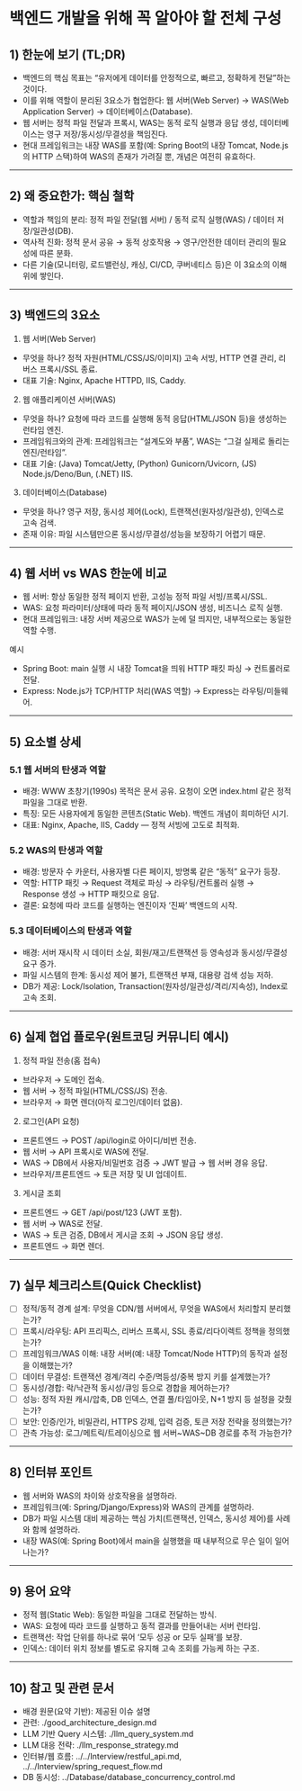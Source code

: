 # 백엔드 개발을 위해 꼭 알아야 할 전체 구성

## 1) 한눈에 보기 (TL;DR)
- 백엔드의 핵심 목표는 “유저에게 데이터를 안정적으로, 빠르고, 정확하게 전달”하는 것이다.
- 이를 위해 역할이 분리된 3요소가 협업한다: 웹 서버(Web Server) → WAS(Web Application Server) → 데이터베이스(Database).
- 웹 서버는 정적 파일 전달과 프록시, WAS는 동적 로직 실행과 응답 생성, 데이터베이스는 영구 저장/동시성/무결성을 책임진다.
- 현대 프레임워크는 내장 WAS를 포함(예: Spring Boot의 내장 Tomcat, Node.js의 HTTP 스택)하여 WAS의 존재가 가려질 뿐, 개념은 여전히 유효하다.

---

## 2) 왜 중요한가: 핵심 철학
- 역할과 책임의 분리: 정적 파일 전달(웹 서버) / 동적 로직 실행(WAS) / 데이터 저장/일관성(DB).
- 역사적 진화: 정적 문서 공유 → 동적 상호작용 → 영구/안전한 데이터 관리의 필요성에 따른 분화.
- 다른 기술(모니터링, 로드밸런싱, 캐싱, CI/CD, 쿠버네티스 등)은 이 3요소의 이해 위에 쌓인다.

---

## 3) 백엔드의 3요소
1) 웹 서버(Web Server)
- 무엇을 하나? 정적 자원(HTML/CSS/JS/이미지) 고속 서빙, HTTP 연결 관리, 리버스 프록시/SSL 종료.
- 대표 기술: Nginx, Apache HTTPD, IIS, Caddy.

2) 웹 애플리케이션 서버(WAS)
- 무엇을 하나? 요청에 따라 코드를 실행해 동적 응답(HTML/JSON 등)을 생성하는 런타임 엔진.
- 프레임워크와의 관계: 프레임워크는 “설계도와 부품”, WAS는 “그걸 실제로 돌리는 엔진/런타임”.
- 대표 기술: (Java) Tomcat/Jetty, (Python) Gunicorn/Uvicorn, (JS) Node.js/Deno/Bun, (.NET) IIS.

3) 데이터베이스(Database)
- 무엇을 하나? 영구 저장, 동시성 제어(Lock), 트랜잭션(원자성/일관성), 인덱스로 고속 검색.
- 존재 이유: 파일 시스템만으론 동시성/무결성/성능을 보장하기 어렵기 때문.

---

## 4) 웹 서버 vs WAS 한눈에 비교
- 웹 서버: 항상 동일한 정적 페이지 반환, 고성능 정적 파일 서빙/프록시/SSL.
- WAS: 요청 파라미터/상태에 따라 동적 페이지/JSON 생성, 비즈니스 로직 실행.
- 현대 프레임워크: 내장 서버 제공으로 WAS가 눈에 덜 띄지만, 내부적으로는 동일한 역할 수행.

예시
- Spring Boot: main 실행 시 내장 Tomcat을 띄워 HTTP 패킷 파싱 → 컨트롤러로 전달.
- Express: Node.js가 TCP/HTTP 처리(WAS 역할) → Express는 라우팅/미들웨어.

---

## 5) 요소별 상세
### 5.1 웹 서버의 탄생과 역할
- 배경: WWW 초창기(1990s) 목적은 문서 공유. 요청이 오면 index.html 같은 정적 파일을 그대로 반환.
- 특징: 모든 사용자에게 동일한 콘텐츠(Static Web). 백엔드 개념이 희미하던 시기.
- 대표: Nginx, Apache, IIS, Caddy — 정적 서빙에 고도로 최적화.

### 5.2 WAS의 탄생과 역할
- 배경: 방문자 수 카운터, 사용자별 다른 페이지, 방명록 같은 “동적” 요구가 등장.
- 역할: HTTP 패킷 → Request 객체로 파싱 → 라우팅/컨트롤러 실행 → Response 생성 → HTTP 패킷으로 응답.
- 결론: 요청에 따라 코드를 실행하는 엔진이자 ‘진짜’ 백엔드의 시작.

### 5.3 데이터베이스의 탄생과 역할
- 배경: 서버 재시작 시 데이터 소실, 회원/재고/트랜잭션 등 영속성과 동시성/무결성 요구 증가.
- 파일 시스템의 한계: 동시성 제어 불가, 트랜잭션 부재, 대용량 검색 성능 저하.
- DB가 제공: Lock/Isolation, Transaction(원자성/일관성/격리/지속성), Index로 고속 조회.

---

## 6) 실제 협업 플로우(원트코딩 커뮤니티 예시)
1) 정적 파일 전송(홈 접속)
- 브라우저 → 도메인 접속.
- 웹 서버 → 정적 파일(HTML/CSS/JS) 전송.
- 브라우저 → 화면 렌더(아직 로그인/데이터 없음).

2) 로그인(API 요청)
- 프론트엔드 → POST /api/login로 아이디/비번 전송.
- 웹 서버 → API 프록시로 WAS에 전달.
- WAS → DB에서 사용자/비밀번호 검증 → JWT 발급 → 웹 서버 경유 응답.
- 브라우저/프론트엔드 → 토큰 저장 및 UI 업데이트.

3) 게시글 조회
- 프론트엔드 → GET /api/post/123 (JWT 포함).
- 웹 서버 → WAS로 전달.
- WAS → 토큰 검증, DB에서 게시글 조회 → JSON 응답 생성.
- 프론트엔드 → 화면 렌더.

---

## 7) 실무 체크리스트(Quick Checklist)
- [ ] 정적/동적 경계 설계: 무엇을 CDN/웹 서버에서, 무엇을 WAS에서 처리할지 분리했는가?
- [ ] 프록시/라우팅: API 프리픽스, 리버스 프록시, SSL 종료/리다이렉트 정책을 정의했는가?
- [ ] 프레임워크/WAS 이해: 내장 서버(예: 내장 Tomcat/Node HTTP)의 동작과 설정을 이해했는가?
- [ ] 데이터 무결성: 트랜잭션 경계/격리 수준/멱등성/중복 방지 키를 설계했는가?
- [ ] 동시성/경합: 락/낙관적 동시성/큐잉 등으로 경합을 제어하는가?
- [ ] 성능: 정적 자원 캐시/압축, DB 인덱스, 연결 풀/타임아웃, N+1 방지 등 설정을 갖췄는가?
- [ ] 보안: 인증/인가, 비밀관리, HTTPS 강제, 입력 검증, 토큰 저장 전략을 정의했는가?
- [ ] 관측 가능성: 로그/메트릭/트레이싱으로 웹 서버~WAS~DB 경로를 추적 가능한가?

---

## 8) 인터뷰 포인트
- 웹 서버와 WAS의 차이와 상호작용을 설명하라.
- 프레임워크(예: Spring/Django/Express)와 WAS의 관계를 설명하라.
- DB가 파일 시스템 대비 제공하는 핵심 가치(트랜잭션, 인덱스, 동시성 제어)를 사례와 함께 설명하라.
- 내장 WAS(예: Spring Boot)에서 main을 실행했을 때 내부적으로 무슨 일이 일어나는가?

---

## 9) 용어 요약
- 정적 웹(Static Web): 동일한 파일을 그대로 전달하는 방식.
- WAS: 요청에 따라 코드를 실행하고 동적 결과를 만들어내는 서버 런타임.
- 트랜잭션: 작업 단위를 하나로 묶어 ‘모두 성공 or 모두 실패’를 보장.
- 인덱스: 데이터 위치 정보를 별도로 유지해 고속 조회를 가능케 하는 구조.

---

## 10) 참고 및 관련 문서
- 배경 원문(요약 기반): 제공된 이슈 설명
- 관련: ./good_architecture_design.md
- LLM 기반 Query 시스템: ./llm_query_system.md
- LLM 대응 전략: ./llm_response_strategy.md
- 인터뷰/웹 흐름: ../../Interview/restful_api.md, ../../Interview/spring_request_flow.md
- DB 동시성: ../Database/database_concurrency_control.md
